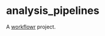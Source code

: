# analysis_pipelines

A [workflowr][] project.

[workflowr]: https://github.com/jdblischak/workflowr
